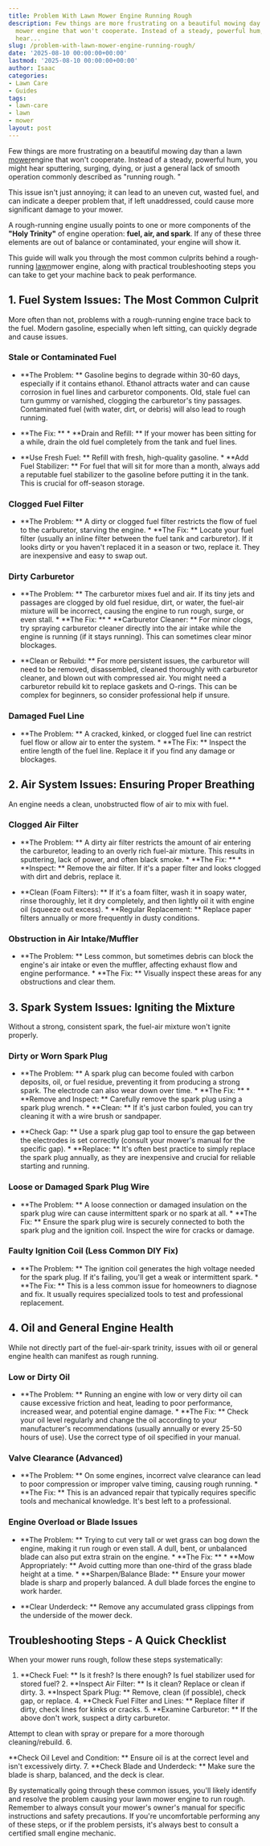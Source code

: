 ```yaml
---
title: Problem With Lawn Mower Engine Running Rough
description: Few things are more frustrating on a beautiful mowing day than a lawn
  mower engine that won't cooperate. Instead of a steady, powerful hum, you might
  hear...
slug: /problem-with-lawn-mower-engine-running-rough/
date: '2025-08-10 00:00:00+00:00'
lastmod: '2025-08-10 00:00:00+00:00'
author: Isaac
categories:
- Lawn Care
- Guides
tags:
- lawn-care
- lawn
- mower
layout: post
---
```

Few things are more frustrating on a beautiful mowing day than a lawn [mower](https://pestpolicy.com/lawn-mower-safety-for-your-home/)engine that won't cooperate. Instead of a steady, powerful hum, you might hear sputtering, surging, dying, or just a general lack of smooth operation commonly described as "running rough. "

This issue isn't just annoying; it can lead to an uneven cut, wasted fuel, and can indicate a deeper problem that, if left unaddressed, could cause more significant damage to your mower.

A rough-running engine usually points to one or more components of the **"Holy Trinity"** of engine operation: **fuel, air, and spark**. If any of these three elements are out of balance or contaminated, your engine will show it.

This guide will walk you through the most common culprits behind a rough-running [lawn](https://pestpolicy.com/10-essential-lawn-and-garden-tools-for-fall/)mower engine, along with practical troubleshooting steps you can take to get your machine back to peak performance.

##  1. Fuel System Issues: The Most Common Culprit

More often than not, problems with a rough-running engine trace back to the fuel. Modern gasoline, especially when left sitting, can quickly degrade and cause issues.

###  Stale or Contaminated Fuel

* **The Problem: ** Gasoline begins to degrade within 30-60 days, especially if it contains ethanol. Ethanol attracts water and can cause corrosion in fuel lines and carburetor components. Old, stale fuel can turn gummy or varnished, clogging the carburetor's tiny passages. Contaminated fuel (with water, dirt, or debris) will also lead to rough running.

* **The Fix: ** * **Drain and Refill: ** If your mower has been sitting for a while, drain the old fuel completely from the tank and fuel lines.

* **Use Fresh Fuel: ** Refill with fresh, high-quality gasoline. * **Add Fuel Stabilizer: ** For fuel that will sit for more than a month, always add a reputable fuel stabilizer to the gasoline before putting it in the tank. This is crucial for off-season storage.

###  Clogged Fuel Filter

* **The Problem: ** A dirty or clogged fuel filter restricts the flow of fuel to the carburetor, starving the engine. * **The Fix: ** Locate your fuel filter (usually an inline filter between the fuel tank and carburetor). If it looks dirty or you haven't replaced it in a season or two, replace it. They are inexpensive and easy to swap out.

###  Dirty Carburetor

* **The Problem: ** The carburetor mixes fuel and air. If its tiny jets and passages are clogged by old fuel residue, dirt, or water, the fuel-air mixture will be incorrect, causing the engine to run rough, surge, or even stall. * **The Fix: ** * **Carburetor Cleaner: ** For minor clogs, try spraying carburetor cleaner directly into the air intake while the engine is running (if it stays running). This can sometimes clear minor blockages.

* **Clean or Rebuild: ** For more persistent issues, the carburetor will need to be removed, disassembled, cleaned thoroughly with carburetor cleaner, and blown out with compressed air. You might need a carburetor rebuild kit to replace gaskets and O-rings. This can be complex for beginners, so consider professional help if unsure.

###  Damaged Fuel Line

* **The Problem: ** A cracked, kinked, or clogged fuel line can restrict fuel flow or allow air to enter the system. * **The Fix: ** Inspect the entire length of the fuel line. Replace it if you find any damage or blockages.

##  2. Air System Issues: Ensuring Proper Breathing

An engine needs a clean, unobstructed flow of air to mix with fuel.

###  Clogged Air Filter

* **The Problem: ** A dirty air filter restricts the amount of air entering the carburetor, leading to an overly rich fuel-air mixture. This results in sputtering, lack of power, and often black smoke. * **The Fix: ** * **Inspect: ** Remove the air filter. If it's a paper filter and looks clogged with dirt and debris, replace it.

* **Clean (Foam Filters): ** If it's a foam filter, wash it in soapy water, rinse thoroughly, let it dry completely, and then lightly oil it with engine oil (squeeze out excess). * **Regular Replacement: ** Replace paper filters annually or more frequently in dusty conditions.

###  Obstruction in Air Intake/Muffler

* **The Problem: ** Less common, but sometimes debris can block the engine's air intake or even the muffler, affecting exhaust flow and engine performance. * **The Fix: ** Visually inspect these areas for any obstructions and clear them.

##  3. Spark System Issues: Igniting the Mixture

Without a strong, consistent spark, the fuel-air mixture won't ignite properly.

###  Dirty or Worn Spark Plug

* **The Problem: ** A spark plug can become fouled with carbon deposits, oil, or fuel residue, preventing it from producing a strong spark. The electrode can also wear down over time. * **The Fix: ** * **Remove and Inspect: ** Carefully remove the spark plug using a spark plug wrench. * **Clean: ** If it's just carbon fouled, you can try cleaning it with a wire brush or sandpaper.

* **Check Gap: ** Use a spark plug gap tool to ensure the gap between the electrodes is set correctly (consult your mower's manual for the specific gap). * **Replace: ** It's often best practice to simply replace the spark plug annually, as they are inexpensive and crucial for reliable starting and running.

###  Loose or Damaged Spark Plug Wire

* **The Problem: ** A loose connection or damaged insulation on the spark plug wire can cause intermittent spark or no spark at all. * **The Fix: ** Ensure the spark plug wire is securely connected to both the spark plug and the ignition coil. Inspect the wire for cracks or damage.

###  Faulty Ignition Coil (Less Common DIY Fix)

* **The Problem: ** The ignition coil generates the high voltage needed for the spark plug. If it's failing, you'll get a weak or intermittent spark. * **The Fix: ** This is a less common issue for homeowners to diagnose and fix. It usually requires specialized tools to test and professional replacement.

##  4. Oil and General Engine Health

While not directly part of the fuel-air-spark trinity, issues with oil or general engine health can manifest as rough running.

###  Low or Dirty Oil

* **The Problem: ** Running an engine with low or very dirty oil can cause excessive friction and heat, leading to poor performance, increased wear, and potential engine damage. * **The Fix: ** Check your oil level regularly and change the oil according to your manufacturer's recommendations (usually annually or every 25-50 hours of use). Use the correct type of oil specified in your manual.

###  Valve Clearance (Advanced)

* **The Problem: ** On some engines, incorrect valve clearance can lead to poor compression or improper valve timing, causing rough running. * **The Fix: ** This is an advanced repair that typically requires specific tools and mechanical knowledge. It's best left to a professional.

###  Engine Overload or Blade Issues

* **The Problem: ** Trying to cut very tall or wet grass can bog down the engine, making it run rough or even stall. A dull, bent, or unbalanced blade can also put extra strain on the engine. * **The Fix: ** * **Mow Appropriately: ** Avoid cutting more than one-third of the grass blade height at a time. * **Sharpen/Balance Blade: ** Ensure your mower blade is sharp and properly balanced. A dull blade forces the engine to work harder.

* **Clear Underdeck: ** Remove any accumulated grass clippings from the underside of the mower deck.

##  Troubleshooting Steps - A Quick Checklist

When your mower runs rough, follow these steps systematically:

1. **Check Fuel: ** Is it fresh? Is there enough? Is fuel stabilizer used for stored fuel? 2. **Inspect Air Filter: ** Is it clean? Replace or clean if dirty. 3. **Inspect Spark Plug: ** Remove, clean (if possible), check gap, or replace. 4. **Check Fuel Filter and Lines: ** Replace filter if dirty, check lines for kinks or cracks. 5. **Examine Carburetor: ** If the above don't work, suspect a dirty carburetor.

Attempt to clean with spray or prepare for a more thorough cleaning/rebuild. 6.

**Check Oil Level and Condition: ** Ensure oil is at the correct level and isn't excessively dirty. 7. **Check Blade and Underdeck: ** Make sure the blade is sharp, balanced, and the deck is clear.

By systematically going through these common issues, you'll likely identify and resolve the problem causing your lawn mower engine to run rough. Remember to always consult your mower's owner's manual for specific instructions and safety precautions. If you're uncomfortable performing any of these steps, or if the problem persists, it's always best to consult a certified small engine mechanic.